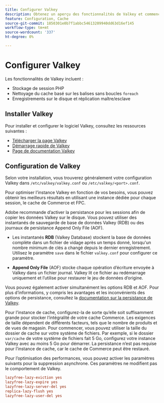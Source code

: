 ```yaml
---
title: Configurer Valkey
description: Obtenez un aperçu des fonctionnalités de Valkey et commencez votre configuration de Valkey.
feature: Configuration, Cache
source-git-commit: 1850301e0b7f1abbc54613209940dd63d16ef145
workflow-type: tm+mt
source-wordcount: '337'
ht-degree: 0%

---
```


# Configurer Valkey

Les fonctionnalités de Valkey incluent :

- Stockage de session PHP
- Nettoyage du cache basé sur les balises sans boucles `foreach`
- Enregistrements sur le disque et réplication maître/esclave

## Installer Valkey

Pour installer et configurer le logiciel Valkey, consultez les ressources suivantes :

- [Télécharger la page Valkey](https://valkey.io/download/)
- [Démarrage rapide de Valkey](https://valkey.io/topics/quickstart/)
- [Page de documentation Valkey](https://valkey.io/docs)

## Configuration de Valkey

Selon votre installation, vous trouverez généralement votre configuration Valkey dans `/etc/valkey/valkey.conf` ou `/etc/valkey/<port>.conf`.

Pour optimiser l’instance Valkey en fonction de vos besoins, vous pouvez obtenir les meilleurs résultats en utilisant une instance dédiée pour chaque session, le cache de Commerce et FPC.

Adobe recommande d’activer la persistance pour les sessions afin de copier les données Valkey sur le disque. Vous pouvez utiliser des instantanés de sauvegarde de base de données Valkey (RDB) ou des journaux de persistance Append Only File (AOF).

- Les instantanés **RDB** (Valkey Database) stockent la base de données complète dans un fichier de vidage après un temps donné, lorsqu&#39;un nombre minimum de clés a changé depuis le dernier enregistrement. Utilisez le paramètre `save` dans le fichier `valkey.conf` pour configurer ce paramètre.

- **Append Only File** (AOF) stocke chaque opération d’écriture envoyée à Valkey dans un fichier journal. Valkey lit ce fichier au redémarrage uniquement et l’utilise pour restaurer le jeu de données d’origine.

Vous pouvez également activer simultanément les options RDB et AOF. Pour plus d’informations, y compris les avantages et les inconvénients des options de persistance, consultez la [documentation sur la persistance de Valkey](https://valkey.io/topics/persistence/).

Pour l’instance de cache, configurez-la de sorte qu’elle soit suffisamment grande pour stocker l’intégralité de votre cache Commerce. Les exigences de taille dépendent de différents facteurs, tels que le nombre de produits et de vues de magasin. Pour commencer, vous pouvez utiliser la taille du dossier de cache sur votre système de fichiers. Par exemple, si le dossier `var/cache` de votre système de fichiers fait 5 Go, configurez votre instance Valkey avec au moins 5 Go pour démarrer. La persistance n’est pas requise pour l’instance de cache, car le cache de Commerce peut être restauré.

Pour l’optimisation des performances, vous pouvez activer les paramètres suivants pour la suppression asynchrone. Ces paramètres ne modifient pas le comportement de Valkey.

```ini
lazyfree-lazy-eviction yes
lazyfree-lazy-expire yes
lazyfree-lazy-server-del yes
replica-lazy-flush yes
lazyfree-lazy-user-del yes
```
